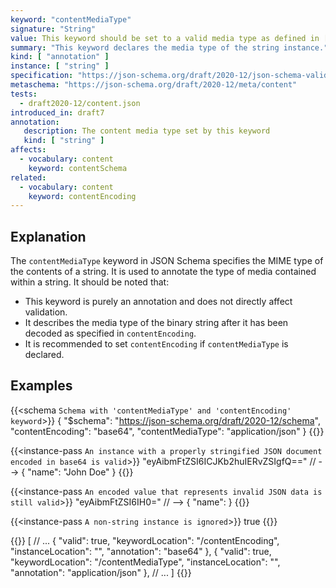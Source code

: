 ```yaml
---
keyword: "contentMediaType"
signature: "String"
value: This keyword should be set to a valid media type as defined in [RFC 2046](https://www.rfc-editor.org/rfc/rfc2046.html), like the registered [IANA](https://www.iana.org/assignments/media-types/media-types.xhtml) media types
summary: "This keyword declares the media type of the string instance."
kind: [ "annotation" ]
instance: [ "string" ]
specification: "https://json-schema.org/draft/2020-12/json-schema-validation.html#section-8.4"
metaschema: "https://json-schema.org/draft/2020-12/meta/content"
tests:
  - draft2020-12/content.json
introduced_in: draft7
annotation:
   description: The content media type set by this keyword
   kind: [ "string" ]
affects:
  - vocabulary: content
    keyword: contentSchema
related:
  - vocabulary: content
    keyword: contentEncoding
---
```


## Explanation

The `contentMediaType` keyword in JSON Schema specifies the MIME type of the contents of a string. It is used to annotate the type of media contained within a string. It should be noted that:

* This keyword is purely an annotation and does not directly affect validation.
* It describes the media type of the binary string after it has been decoded as specified in `contentEncoding`.
* It is recommended to set `contentEncoding` if `contentMediaType` is declared.

## Examples

{{<schema `Schema with 'contentMediaType' and 'contentEncoding' keyword`>}}
{
  "$schema": "https://json-schema.org/draft/2020-12/schema",
  "contentEncoding": "base64",
  "contentMediaType": "application/json"
}
{{</schema>}}

{{<instance-pass `An instance with a properly stringified JSON document encoded in base64 is valid`>}}
"eyAibmFtZSI6ICJKb2huIERvZSIgfQ=="    // --> { "name": "John Doe" }
{{</instance-pass>}}

{{<instance-pass `An encoded value that represents invalid JSON data is still valid`>}}
"eyAibmFtZSI6IH0="    // --> { "name": }
{{</instance-pass>}}

{{<instance-pass `A non-string instance is ignored`>}}
true
{{</instance-pass>}}

{{<instance-annotation>}}
[
  // ...
  {
    "valid": true,
    "keywordLocation": "/contentEncoding",
    "instanceLocation": "",
    "annotation": "base64"
  },
  {
    "valid": true,
    "keywordLocation": "/contentMediaType",
    "instanceLocation": "",
    "annotation": "application/json"
  },
  // ...
]
{{</instance-annotation>}}
